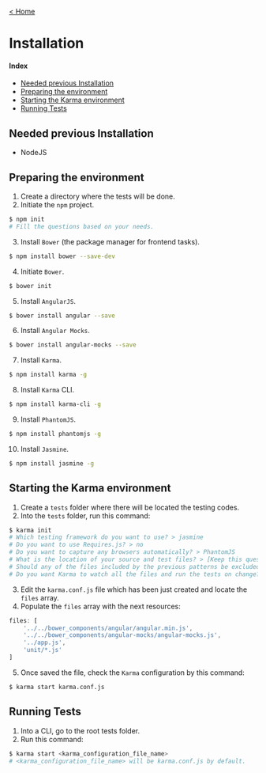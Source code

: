[< Home](../README.md)

# Installation

#### Index

* [Needed previous Installation](#needed-previous-installation)
* [Preparing the environment](#preparing-the-environment)
* [Starting the Karma environment](#starting-karma-environment)
* [Running Tests](#running-tests)

<a name="needed-previous-installation"></a>
## Needed previous Installation

* NodeJS

<a name="preparing-the-environment"></a>
## Preparing the environment

1. Create a directory where the tests will be done.
2. Initiate the `npm` project.
```sh
$ npm init
# Fill the questions based on your needs.
```
3. Install `Bower` (the package manager for frontend tasks).
```sh
$ npm install bower --save-dev
```
4. Initiate `Bower`.
```sh
$ bower init
```
5. Install `AngularJS`.
```sh
$ bower install angular --save
```
6. Install `Angular Mocks`.
```sh
$ bower install angular-mocks --save
```
7. Install `Karma`.
```sh
$ npm install karma -g
```
8. Install `Karma` CLI.
```sh
$ npm install karma-cli -g
```
9. Install `PhantomJS`.
```sh
$ npm install phantomjs -g
```
10. Install `Jasmine`.
```sh
$ npm install jasmine -g
```

<a name="starting-karma-environment"></a>
## Starting the Karma environment

1. Create a `tests` folder where there will be located the testing codes.
2. Into the `tests` folder, run this command:
```sh
$ karma init
# Which testing framework do you want to use? > jasmine
# Do you want to use Requires.js? > no
# Do you want to capture any browsers automatically? > PhantomJS
# What is the location of your source and test files? > [Keep this question in blank]
# Should any of the files included by the previous patterns be excluded? > [Keep this question in blank]
# Do you want Karma to watch all the files and run the tests on change? > yes
```
3. Edit the `karma.conf.js` file which has been just created and locate the `files` array.
4. Populate the `files` array with the next resources:
```js
files: [
    '../../bower_components/angular/angular.min.js',
    '../../bower_components/angular-mocks/angular-mocks.js',
    '../app.js',
    'unit/*.js'
]
```
5. Once saved the file, check the `Karma` configuration by this command:
```sh
$ karma start karma.conf.js
```

<a name="running-tests"></a>
## Running Tests

1. Into a CLI, go to the root tests folder.
2. Run this command:
```sh
$ karma start <karma_configuration_file_name>
# <karma_configuration_file_name> will be karma.conf.js by default.
```
